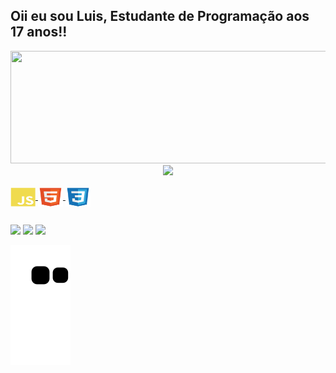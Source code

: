 ## Oii eu sou Luis, Estudante de Programação aos 17 anos!!
<div align="center">
  <a href="https://github.com/LuisAndradeDias">
  <img height="180em" width="560em" src="https://github-readme-stats.vercel.app/api?username=LuisAndradeDias&show_icons=true&theme=blue-green&include_all_commits=true&count_private=true"/>
  <img height="180em" src="https://github-readme-stats.vercel.app/api/top-langs/?username=LuisAndradeDias&layout=compact&langs_count=7&theme=blue-green"/>
</div>
<div style="display: inline_block"><br>
  <img align="center" alt="Luis-Js" height="30" width="40" src="https://raw.githubusercontent.com/devicons/devicon/master/icons/javascript/javascript-plain.svg">
  <!--<img align="center" alt="Luis-Ts" height="30" width="40" src="https://raw.githubusercontent.com/devicons/devicon/master/icons/typescript/typescript-plain.svg">-->
  <!--<img align="center" alt="Luis-React" height="30" width="40" src="https://raw.githubusercontent.com/devicons/devicon/master/icons/react/react-original.svg">-->
  <img align="center" alt="Luis-HTML" height="30" width="40" src="https://raw.githubusercontent.com/devicons/devicon/master/icons/html5/html5-original.svg">
  <img align="center" alt="Luis-CSS" height="30" width="40" src="https://raw.githubusercontent.com/devicons/devicon/master/icons/css3/css3-original.svg">
 
</div>
  
  ##
 
<div> 
  <a href="https://web.whatsapp.com/send?phone=5522997105484" target="_blank"><img src="https://img.shields.io/badge/WhatsApp-25D366?style=for-the-badge&logo=whatsapp&logoColor=black" target="_blank"></a>
  <a href="https://instagram.com/rafaballerini" target="_blank"><img src="https://img.shields.io/badge/-Instagram-%23E4405F?style=for-the-badge&logo=instagram&logoColor=black" target="_blank"></a>
  <a href = "mailto:contatoluisandradedev@gmail.com"><img src="https://img.shields.io/badge/-Gmail-%23333?style=for-the-badge&logo=gmail&logoColor=black" target="_blank"></a>

 
  ![Snake animation](https://github.com/LuisAndradeDias/LuisAndradeDias/blob/output/github-contribution-grid-snake.svg)
 
</div>
